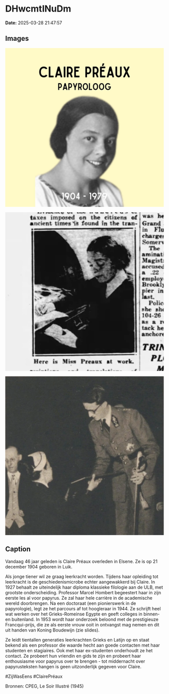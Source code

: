 # DHwcmtINuDm

**Date:** 2025-03-28 21:47:57

## Images

![Image](../images_posts_json/DHwcmtINuDm_0.webp)

![Image](../images_posts_json/DHwcmtINuDm_1.webp)

![Image](../images_posts_json/DHwcmtINuDm_2.webp)

## Caption

Vandaag 46 jaar geleden is Claire Préaux overleden in Elsene. Ze is op 21 december 1904 geboren in Luik. 

Als jonge tiener wil ze graag leerkracht worden. Tijdens haar opleiding tot leerkracht is de geschiedenismicrobe echter aangewakkerd bij Claire. In 1927 behaalt ze uiteindelijk haar diploma klassieke filologie aan de ULB, met grootste onderscheiding. Professor Marcel Hombert begeestert haar in zijn eerste les al voor papyrus. Ze zal haar hele carrière in de academische wereld doorbrengen. Na een doctoraat (een pionierswerk in de papyrologie), legt ze het parcours af tot hoogleraar in 1944. Ze schrijft heel wat werken over het Grieks-Romeinse Egypte en geeft colleges in binnen- en buitenland. In 1953 wordt haar onderzoek beloond met de prestigieuze Francqui-prijs, die ze als eerste vrouw ooit in ontvangst mag nemen en dit uit handen van Koning Boudewijn (zie slides). 

Ze leidt tientallen generaties leerkrachten Grieks en Latijn op en staat bekend als een professor die waarde hecht aan goede contacten met haar studenten en stagiaires. Ook met haar ex-studenten onderhoudt ze het contact. Ze probeert hun vriendin en gids te zijn en probeert haar enthousiasme voor papyrus over te brengen - tot middernacht over papyrusteksten hangen is geen uitzonderlijk gegeven voor Claire. 

#ZijWasEens #ClairePréaux 

Bronnen: CPEG, Le Soir Illustré (1945)

